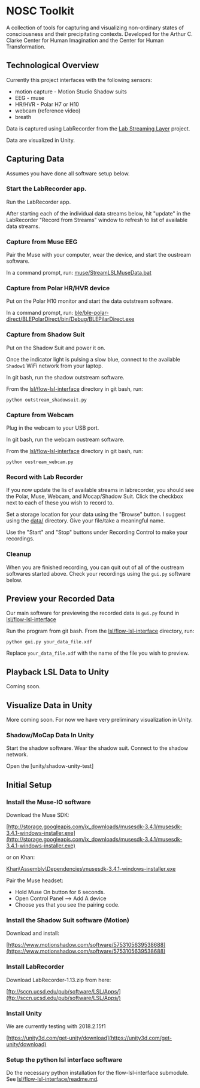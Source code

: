 # NOSC Toolkit

A collection of tools for capturing and visualizing non-ordinary states of consciousness and their precipitating contexts. Developed for the Arthur C. Clarke Center for Human Imagination and the Center for Human Transformation. 

## Technological Overview

Currently this project interfaces with the following sensors:

* motion capture - Motion Studio Shadow suits
* EEG - muse
* HR/HVR - Polar H7 or H10
* webcam (reference video)
* breath

Data is captured using LabRecorder from the [Lab Streaming Layer](https://github.com/sccn/labstreaminglayer) project.

Data are visualized in Unity. 

## Capturing Data

Assumes you have done all software setup below. 

### Start the LabRecorder app.

Run the LabRecorder app. 

After starting each of the individual data streams below, hit "update" in the LabRecorder "Record from Streams" window to refresh to list of available data streams. 

### Capture from Muse EEG

Pair the Muse with your computer, wear the device, and start the oustream software. 

In a command prompt, run: [muse/StreamLSLMuseData.bat](muse/StreamLSLMuseData.bat)

### Capture from Polar HR/HVR device

Put on the Polar H10 monitor and start the data outstream software. 

In a command prompt, run: [ble/ble-polar-direct/BLEPolarDirect/bin/Debug/BLEPilarDirect.exe](ble/ble-polar-direct/BLEPolarDirect/bin/Debug/BLEPolarDirect.exe)

### Capture from Shadow Suit

Put on the Shadow Suit and power it on. 

Once the indicator light is pulsing a slow blue, connect to the available ```Shadow1``` WiFi network from your laptop. 

In git bash, run the shadow outstream software. 

From the [lsl/flow-lsl-interface](lsl/flow-lsl-interface) directory in git bash, run:
```
python outstream_shadowsuit.py
```

### Capture from Webcam

Plug in the webcam to your USB port.

In git bash, run the webcam oustream software.

From the [lsl/flow-lsl-interface](lsl/flow-lsl-interface) directory in git bash, run:
```
python oustream_webcam.py
```

### Record with Lab Recorder

If you now update the lis of available streams in labrecorder, you should see the Polar, Muse, Webcam, and Mocap/Shadow Suit. Click the checkbox next to each of these you wish to record to. 

Set a storage location for your data using the "Browse" button. I suggest using the [data/](data/) directory. Give your file/take a meaningful name.  

Use the "Start" and "Stop" buttons under Recording Control to make your recordings.

### Cleanup

When you are finished recording, you can quit out of all of the oustream softwares started above. Check your recordings using the ```gui.py``` software below.

## Preview your Recorded Data

Our main software for previewing the recorded data is ```gui.py``` found in [lsl/flow-lsl-interface](lsl/flow-lsl-interface)

Run the program from git bash. From the [lsl/flow-lsl-interface](lsl/flow-lsl-interface) directory, run:

```
python gui.py your_data_file.xdf
```
Replace ```your_data_file.xdf``` with the name of the file you wish to preview.

## Playback LSL Data to Unity

Coming soon. 

## Visualize Data in Unity

More coming soon. For now we have very preliminary visualization in Unity. 

### Shadow/MoCap Data In Unity

Start the shadow software. Wear the shadow suit. Connect to the shadow network. 

Open the [unity/shadow-unity-test] 

## Initial Setup

### Install the Muse-IO software

Download the Muse SDK:

[http://storage.googleapis.com/ix_downloads/musesdk-3.4.1/musesdk-3.4.1-windows-installer.exe](http://storage.googleapis.com/ix_downloads/musesdk-3.4.1/musesdk-3.4.1-windows-installer.exe)

or on Khan: 

[Khan\Assembly\Dependencies\musesdk-3.4.1-windows-installer.exe](
Khan\Assembly\Dependencies\musesdk-3.4.1-windows-installer.exe)

Pair the Muse headset:

* Hold Muse On button for 6 seconds.
* Open Control Panel --> Add A device
* Choose yes that you see the pairing code.

### Install the Shadow Suit software (Motion)

Download and install:

[https://www.motionshadow.com/software/5753105639538688](https://www.motionshadow.com/software/5753105639538688)

### Install LabRecorder

Download LabRecorder-1.13.zip from here: 

[ftp://sccn.ucsd.edu/pub/software/LSL/Apps/](ftp://sccn.ucsd.edu/pub/software/LSL/Apps/)

### Install Unity

We are currently testing with 2018.2.15f1

[https://unity3d.com/get-unity/download](https://unity3d.com/get-unity/download)

### Setup the python lsl interface software

Do the necessary python installation for the flow-lsl-interface submodule. See [lsl/flow-lsl-interface/readme.md](lsl/flow-lsl-interface/readme.md).